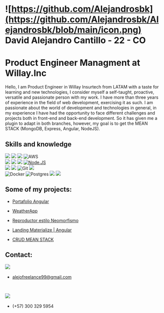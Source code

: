 # ![https://github.com/Alejandrosbk](https://github.com/Alejandrosbk/Alejandrosbk/blob/main/icon.png) David Alejandro Cantillo - 22 - CO
# Product Engineer Managment at Willay.Inc

Hello, I am Product Engineer in Willay Insurtech from LATAM with a taste for learning and new technologies, I consider myself a self-taught, proactive, versatile and passionate person with my work. I have more than three years of experience in the field of web development, exercising it as such. I am passionate about the world of development and technologies in general, in my experience I have had the opportunity to face different challenges and projects both in front-end and back-end development. So it has given me a plugin to adapt in both branches, however, my goal is to get the MEAN STACK (MongoDB, Express, Angular, NodeJS).


## Skills and knowledge
[![](https://img.shields.io/badge/HTML5-E34F26?style=for-the-badge&logo=html5&logoColor=white)]()
[![](https://img.shields.io/badge/CSS-1575F9?&style=for-the-badge&logo=css3&logoColor=white)]()
[![](https://img.shields.io/badge/JavaScript-F7DF1E?style=for-the-badge&logo=javascript&logoColor=101010)]()
![AWS](https://img.shields.io/badge/AWS-%23FF9900.svg?style=for-the-badge&logo=amazon-aws&logoColor=white)
</br>
[![](https://img.shields.io/badge/MongoDB-47A248?style=for-the-badge&logo=mongodb&logoColor=101010)]()
[![](https://img.shields.io/badge/Express-404D59?style=for-the-badge&logo=express&logoColor=white)]()
[![](https://img.shields.io/badge/Angular-DD0031?style=for-the-badge&logo=angular&logoColor=white)]()
[![Node.JS](https://img.shields.io/badge/Node.JS-339933?style=for-the-badge&logo=node.js&logoColor=101010)]()
</br>
[![](https://img.shields.io/badge/VScode-0074C2?&style=for-the-badge&logo=VScode&logoColor=white)]()
[![](https://img.shields.io/badge/GitHub-100000?style=for-the-badge&logo=github&logoColor=white)]()
![Git](https://img.shields.io/badge/git-%23F05033.svg?style=for-the-badge&logo=git&logoColor=white)
[![](https://img.shields.io/badge/GitLab-330F63?style=for-the-badge&logo=gitlab&logoColor=white)]()
</br>
![Docker](https://img.shields.io/badge/docker-%230db7ed.svg?style=for-the-badge&logo=docker&logoColor=white)
![Postgres](https://img.shields.io/badge/postgres-%23316192.svg?style=for-the-badge&logo=postgresql&logoColor=white)
[![](https://img.shields.io/badge/MySQL-E34F26?style=for-the-badge&logo=mysql&logoColor=white)]()
[![](https://img.shields.io/badge/Firebase-FFCA28?style=for-the-badge&logo=firebase&logoColor=101010)]()

## Some of my projects:

<ul>
	<li>
		<a href="https://alejandrosbk.github.io/Portafolio-Angular/">
			<p>Portafolio Angular</p>
		</a>
	</li>
	<li>
		<a href="https://alejandrosbk.github.io/WeatherApp/">
			<p>WeatherApp</p>
		</a>
	</li>
	<li>
		<a href="https://alejandrosbk.github.io/Reproductor-Neomorfismo/">
			<p>Reproductor estilo Neomorfismo</p>
		</a>
	</li>
	<li>
		<a href="https://alejandrosbk.github.io/Materialize-Angular/">
			<p>Landing Materialize | Angular</p>
		</a>
	</li>
	<li>
		<a href="https://github.com/Alejandrosbk/CRUD-MEAN-STACK">
			<p>CRUD MEAN STACK</p>
		</a>
	</li>
</ul>

## Contact:
[![](https://img.shields.io/badge/Gmail-D14836?style=for-the-badge&logo=gmail&logoColor=white)]()
- alejofreelance99@gmail.com

</br>

[![](https://img.shields.io/badge/WhatsApp-25D366?style=for-the-badge&logo=whatsapp&logoColor=white)]()
- (+57) 300 329 5954

